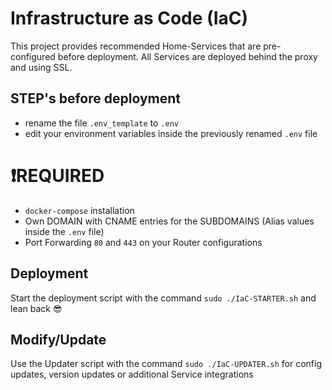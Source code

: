 # Infrastructure as Code (IaC)
This project provides recommended Home-Services that are pre-configured before deployment.
All Services are deployed behind the proxy and using SSL.

## STEP's before deployment
* rename the file `.env_template` to `.env`
* edit your environment variables inside the previously renamed `.env` file

# ❗️REQUIRED 
* `docker-compose` installation
* Own DOMAIN with CNAME entries for the SUBDOMAINS (Alias values inside the `.env` file)
* Port Forwarding `80` and `443` on your Router configurations

## Deployment
Start the deployment script with the command `sudo ./IaC-STARTER.sh` and lean back 😎

## Modify/Update
Use the Updater script with the command `sudo ./IaC-UPDATER.sh` for config updates, version updates or additional Service integrations
